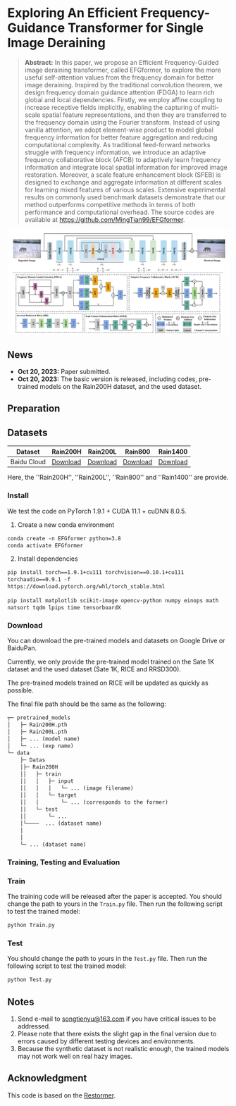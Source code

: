 # Exploring An Efficient Frequency-Guidance Transformer for Single Image Deraining
<!---
[![GoogleDrive](https://img.shields.io/badge/Data-GoogleDrive-brightgreen)](https://drive.google.com/drive/folders/1KRR_L276nviPT9JFPL9zfBiZVKJO6dM1?usp=drive_link)
[![BaiduPan](https://img.shields.io/badge/Data-BaiduPan-brightgreen)](https://pan.baidu.com/s/1TlgoslD-hIzySDL8l6gekw?pwd=pu2t)
--->

> **Abstract:** 
In this paper, we propose an Efficient Frequency-Guided image deraining transformer, called EFGformer, to explore the more useful self-attention values from the frequency domain for better image deraining. Inspired by the traditional convolution theorem, we design frequency domain guidance attention (FDGA) to learn rich global and local dependencies. Firstly, we employ affine coupling to increase receptive fields implicitly, enabling the capturing of multi-scale spatial feature representations, and then they are transferred to the frequency domain using the Fourier transform. Instead of using vanilla attention, we adopt element-wise product to model global frequency information for better feature aggregation and reducing computational complexity. As traditional feed-forward networks struggle with frequency information, we introduce an adaptive frequency collaborative block (AFCB) to adaptively learn frequency information and integrate local spatial information for improved image restoration. Moreover, a scale feature enhancement block (SFEB) is designed to exchange and aggregate information at different scales for learning mixed features of various scales. Extensive experimental results on commonly used benchmark datasets demonstrate that our method outperforms competitive methods in terms of both performance and computational overhead. The source codes are available at https://github.com/MingTian99/EFGformer.

![EFGformer](figs/EFGformer.png)

## News

- **Oct 20, 2023:** Paper submitted. 
- **Oct 20, 2023:** The basic version is released, including codes, pre-trained models on the Rain200H dataset, and the used dataset.
<!---  ** Sep 15, 2023:** The [visual results on Sate 1K](https://pan.baidu.com/s/1dToHnHI9GVaHQ3-I6OIbpA?pwd=rs1k) and [real-world dataset RSSD300](https://pan.baidu.com/s/1OZUWj8eo6EmP5Rh8DE1mrA?pwd=8ad5) are updated.-->


## Preparation

## Datasets
<table>
<thead>
  <tr>
    <th>Dataset</th>
    <th>Rain200H</th>
    <th>Rain200L</th>
    <th>Rain800</th>
    <th>Rain1400</th>
  </tr>
</thead>
<tbody>
  <tr>
    <td>Baidu Cloud</td>
    <td> <a href="https://pan.baidu.com/s/1SR7yULy0VZ_JZ4Vawqs7gg#list/path=%2F">Download</a> </td>
    <td align="center"> <a href="https://pan.baidu.com/s/1SR7yULy0VZ_JZ4Vawqs7gg#list/path=%2F">Download</a> </td>
    <td> <a href="https://pan.baidu.com/s/1Hvm9ctniC7PMQdKrI_lf3Q">Download</a> </td>
    <td> <a href="https://pan.baidu.com/s/1Hvm9ctniC7PMQdKrI_lf3Q">Download</a> </td>
  </tr>
</tbody>
</table>
Here, the ''Rain200H'', ''Rain200L'', ''Rain800'' and ''Rain1400'' are provide. 
<!---
## Pre-trained Models
<table>
<thead>
  <tr>
    <th>Dataset</th>
    <th>Thin Haze</th>
    <th>Moderate Haze</th>
    <th>Thick Haze</th>
    <th>RICE</th>
  </tr>
</thead>
<tbody>
  <tr>
    <td>Baidu Cloud</td>
    <td> <a href="https://pan.baidu.com/s/1ncoc2qnlZd5hkSak6jEvrw?pwd=0nvo">Download</a> </td>
    <td align="center"> <a href="https://pan.baidu.com/s/1ncoc2qnlZd5hkSak6jEvrw?pwd=0nvo">Download</a> </td>
    <td > <a href="https://pan.baidu.com/s/1ncoc2qnlZd5hkSak6jEvrw?pwd=0nvo">Download</a> </td>
    <td> <a href="https://pan.baidu.com/s/1OWtEGwccqzf6cmCtDhWZnA?pwd=gj56">Download</a> </td>
  </tr>
</tbody>
<tbody>
  <tr>
    <td>Google Drive</td>
    <td> <a href="https://drive.google.com/drive/folders/1Dbja877w0TWXDqw9WYVwnRQMl6V9DkaT?usp=drive_link">Download</a> </td>
    <td align="center"> <a href="https://drive.google.com/drive/folders/1Dbja877w0TWXDqw9WYVwnRQMl6V9DkaT?usp=drive_link">Download</a> </td>
    <td> <a href="https://drive.google.com/drive/folders/1Dbja877w0TWXDqw9WYVwnRQMl6V9DkaT?usp=drive_link">Download</a> </td>
    <td> <a href="https://drive.google.com/drive/folders/1-d4OrxIbN3sN5coywpAvQavFIpQKxQwN?usp=drive_link">Download</a> </td>
  </tr>
</tbody>
</table>
Currently, we only provide the pre-trained models trained on the Sate 1K dataset. The pre-trained model of the RICE dataset will be updated as quickly as soon.
--->

### Install

We test the code on PyTorch 1.9.1 + CUDA 11.1 + cuDNN 8.0.5.

1. Create a new conda environment
```
conda create -n EFGformer python=3.8
conda activate EFGformer 
```

2. Install dependencies
```
pip install torch==1.9.1+cu111 torchvision==0.10.1+cu111 torchaudio==0.9.1 -f https://download.pytorch.org/whl/torch_stable.html

pip install matplotlib scikit-image opencv-python numpy einops math natsort tqdm lpips time tensorboardX
```

### Download

You can download the pre-trained models and datasets on Google Drive or BaiduPan.

Currently, we only provide the pre-trained model trained on the Sate 1K dataset and the used dataset (Sate 1K, RICE and RRSD300).  

The pre-trained models trained on RICE will be updated as quickly as possible.

The final file path should be the same as the following:

```
┬─ pretrained_models
│   ├─ Rain200H.pth
│   ├─ Rain200L.pth
│   ├─ ... (model name)
│   └─ ... (exp name)
└─ data
    ├─ Datas
    │├─ Rain200H
    ││   ├─ train
    ││   │   ├─ input
    ││   │   │   └─ ... (image filename)
    ││   │   └─ target
    ││   │       └─ ... (corresponds to the former)
    ││   └─ test
    ││       └─ ...
    │└────  ... (dataset name)
    │
    │
    └─ ... (dataset name)

```
### Training, Testing and Evaluation

### Train
The training code will be released after the paper is accepted.
You should change the path to yours in the `Train.py` file.  Then run the following script to test the trained model:

```sh
python Train.py
```

### Test
You should change the path to yours in the `Test.py` file.  Then run the following script to test the trained model:

```sh
python Test.py
```

<!---
### Evaluation
You should change the path to yours in the `DerainDataset.py` file.  Then run the following script to test the trained model:

```sh
python PSNR_SSIM.py
```
It is recommended that you can download the visual deraining results and retest the quantitative results on your own device and environment.
--->

<!---
### Visual Results

<table>
<thead>
  <tr>
    <th>Dataset</th>
    <th>Thin Haze</th>
    <th>Moderate Haze</th>
    <th>Thin Haze</th>
  </tr>
</thead>
<tbody>
  <tr>
    <td>Baidu Cloud</td>
    <td> <a href="https://pan.baidu.com/s/1dToHnHI9GVaHQ3-I6OIbpA?pwd=rs1k">Download</a> </td>
    <td align="center"> <a href="https://pan.baidu.com/s/1dToHnHI9GVaHQ3-I6OIbpA?pwd=rs1k">Download</a> </td>
    <td> <a href="https://pan.baidu.com/s/1dToHnHI9GVaHQ3-I6OIbpA?pwd=rs1k">Download</a> </td>
  </tr>
</tbody>
<tbody>
  <tr>
    <td>Google Drive</td>
    <td> <a href="https://drive.google.com/drive/folders/16UHn439SMJp0ZnDt_yoYc96ypsY7FN7n?usp=drive_link">Download</a> </td>
    <td align="center"> <a href="https://drive.google.com/drive/folders/16UHn439SMJp0ZnDt_yoYc96ypsY7FN7n?usp=drive_link">Download</a> </td>
    <td> <a href="https://drive.google.com/drive/folders/16UHn439SMJp0ZnDt_yoYc96ypsY7FN7n?usp=drive_link">Download</a> </td>
  </tr>
</tbody>
</table>
Currently, we provide the visual results on the Sate 1K dataset. The visual results of the RICE dataset and RSSD300 will be updated as quickly as soon.
--->

## Notes

1. Send e-mail to songtienyu@163.com if you have critical issues to be addressed.
2. Please note that there exists the slight gap in the final version due to errors caused by different testing devices and environments. 
3. Because the synthetic dataset is not realistic enough, the trained models may not work well on real hazy images.


## Acknowledgment

This code is based on the [Restormer](https://github.com/swz30/Restormer). 
